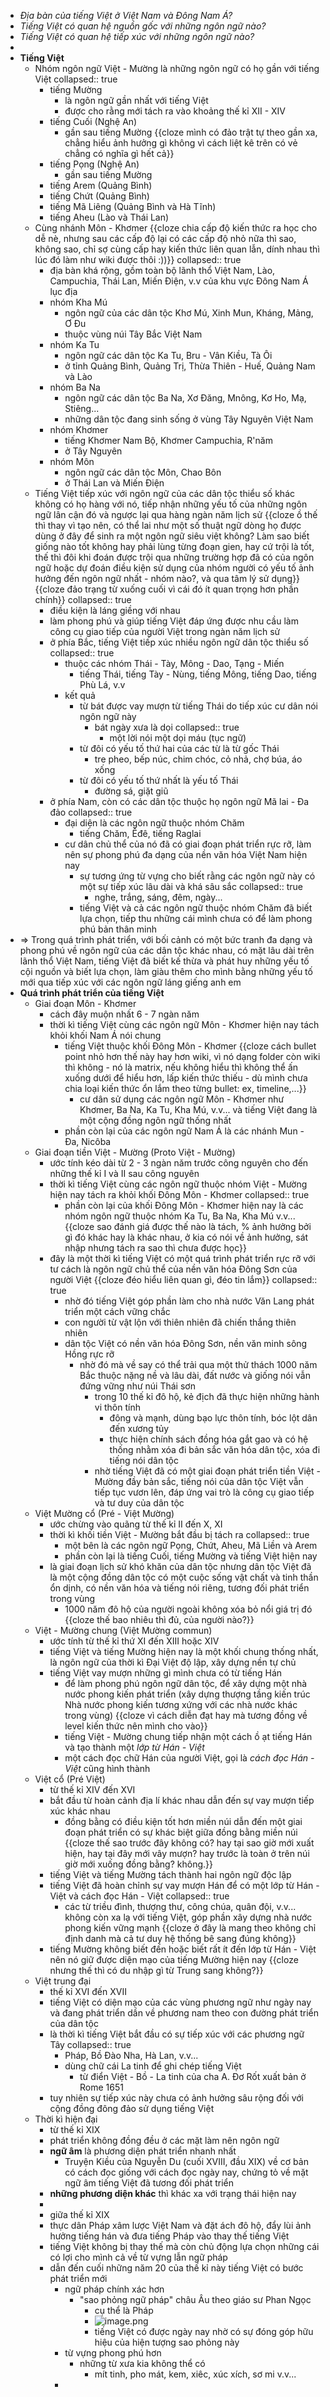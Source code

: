 - *Địa bàn của tiếng Việt ở Việt Nam và Đông Nam Á?*
- *Tiếng Việt có quan hệ nguồn gốc với những ngôn ngữ nào?*
- *Tiếng Việt có quan hệ tiếp xúc với những ngôn ngữ nào?*
-
- **Tiếng Việt**
	- Nhóm ngôn ngữ Việt - Mường là những ngôn ngữ có họ gần với tiếng Việt
	  collapsed:: true
		- tiếng Mường
			- là ngôn ngữ gần nhất với tiếng Việt
			- được cho rằng mới tách ra vào khoảng thế kỉ XII - XIV
		- tiếng Cuối (Nghệ An)
			- gần sau tiếng Mường {{cloze mình có đảo trật tự theo gần xa, chẳng hiểu ảnh hưởng gì không vì cách liệt kê trên có vẻ chẳng có nghĩa gì hết cả}}
		- tiếng Pọng (Nghệ An)
			- gần sau tiếng Mường
		- tiếng Arem (Quảng Bình)
		- tiếng Chứt (Quảng Bình)
		- tiếng Mã Liêng (Quảng Bình và Hà Tĩnh)
		- tiếng Aheu (Lào và Thái Lan)
	- Cùng nhánh Môn - Khơmer {{cloze chia cấp độ kiến thức ra học cho dễ nè, nhưng sau các cấp độ lại có các cấp độ nhỏ nữa thì sao, không sao, chỉ sợ cùng cấp hay kiến thức liên quan lẫn, dính nhau thì lúc đó làm như wiki được thôi :))}}
	  collapsed:: true
		- địa bàn khá rộng, gồm toàn bộ lãnh thổ Việt Nam, Lào, Campuchia, Thái Lan, Miến Điện, v.v của khu vực Đông Nam Á lục địa
		- nhóm Kha Mú
			- ngôn ngữ của các dân tộc Khơ Mú, Xinh Mun, Kháng, Mảng, Ơ Đu
			- thuộc vùng núi Tây Bắc Việt Nam
		- nhóm Ka Tu
			- ngôn ngữ các dân tộc Ka Tu, Bru - Vân Kiều, Tà Ôi
			- ở tỉnh Quảng Bình, Quảng Trị, Thừa Thiên - Huế, Quảng Nam và Lào
		- nhóm Ba Na
			- ngôn ngữ các dân tộc Ba Na, Xơ Đăng, Mnông, Kơ Ho, Mạ, Stiêng...
			- những dân tộc đang sinh sống ở vùng Tây Nguyên Việt Nam
		- nhóm Khơmer
			- tiếng Khơmer Nam Bộ, Khơmer Campuchia, R'năm
			- ở Tây Nguyên
		- nhóm Môn
			- ngôn ngữ các dân tộc Môn, Chao Bôn
			- ở Thái Lan và Miến Điện
	- Tiếng Việt tiếp xúc với ngôn ngữ của các dân tộc thiểu số khác không có họ hàng với nó, tiếp nhận những yếu tố của những ngôn ngữ lân cận đó và ngược lại qua hàng ngàn năm lịch sử {{cloze ồ thế thì thay vì tạo nên, có thể lai như một số thuật ngữ dòng họ được dùng ở đây để sinh ra một ngôn ngữ siêu việt không? Làm sao biết giống nào tốt không hay phải lùng từng đoạn gien, hay cứ trội là tốt, thế thì đôi khi đoán được trội qua những trường hợp đã có của ngôn ngữ hoặc dự đoán điều kiện sử dụng của nhóm người có yếu tố ảnh hưởng đến ngôn ngữ nhất - nhóm nào?, và qua tâm lý sử dụng}} {{cloze đảo trạng từ xuống cuối vì cái đó ít quan trọng hơn phần chính}}
	  collapsed:: true
		- điều kiện là láng giềng với nhau
		- làm phong phú và giúp tiếng Việt đáp ứng được nhu cầu làm công cụ giao tiếp của người Việt trong ngàn năm lịch sử
		- ở phía Bắc, tiếng Việt tiếp xúc nhiều ngôn ngữ dân tộc thiểu số
		  collapsed:: true
			- thuộc các nhóm Thái - Tày, Mông - Dao, Tạng - Miến
				- tiếng Thái, tiếng Tày - Nùng, tiếng Mông, tiếng Dao, tiếng Phù Lá, v.v
			- kết quả
				- từ bát được vay mượn từ tiếng Thái do tiếp xúc cư dân nói ngôn ngữ này
					- bát ngày xưa là dọi
					  collapsed:: true
						- một lời nói một dọi máu (tục ngữ)
				- từ đôi có yếu tố thứ hai của các từ là từ gốc Thái
					- tre pheo, bếp núc, chim chóc, cỏ nhả, chợ búa, áo xống
				- từ đôi có yếu tố thứ nhất là yếu tố Thái
					- đường sá, giặt giũ
		- ở phía Nam, còn có các dân tộc thuộc họ ngôn ngữ Mã lai - Đa đảo
		  collapsed:: true
			- đại diện là các ngôn ngữ thuộc nhóm Chăm
				- tiếng Chăm, Êđê, tiếng Raglai
			- cư dân chủ thể của nó đã có giai đoạn phát triển rực rỡ, làm nên sự phong phú đa dạng của nền văn hóa Việt Nam hiện nay
				- sự tương ứng từ vựng cho biết rằng các ngôn ngữ này có một sự tiếp xúc lâu dài và khá sâu sắc
				  collapsed:: true
					- nghe, trắng, sáng, đêm, ngày...
				- tiếng Việt và cả các ngôn ngữ thuộc nhóm Chăm đã biết lựa chọn, tiếp thu những cái mình chưa có để làm phong phú bản thân minh
- => Trong quá trình phát triển, với bối cảnh có một bức tranh đa dạng và phong phú về ngôn ngữ của các dân tộc khác nhau, có mặt lâu dài trên lãnh thổ Việt Nam, tiếng Việt đã biết kế thừa và phát huy những yếu tố cội nguồn và biết lựa chọn, làm giàu thêm cho mình bằng những yếu tố mới qua tiếp xúc với các ngôn ngữ láng giếng anh em
- **Quá trình phát triển của tiếng Việt**
	- Giai đoạn Môn - Khơmer
		- cách đây muộn nhất 6 - 7 ngàn năm
		- thời kì tiếng Việt cùng các ngôn ngữ Môn - Khơmer hiện nay tách khỏi khối Nam Á nói chung
			- tiếng Việt thuộc khối Đông Môn - Khơmer {{cloze cách bullet point nhỏ hơn thế này hay hơn wiki, vì nó dạng folder còn wiki thì không - nó là matrix, nếu không hiểu thì không thể ấn xuống dưới để hiểu hơn, lấp kiến thức thiếu - dù mình chưa chia loại kiến thức ổn lắm theo từng bullet: ex, timeline,...}}
				- cư dân sử dụng các ngôn ngữ Môn - Khơmer như Khơmer, Ba Na, Ka Tu, Kha Mú, v.v... và tiếng Việt đang là một cộng đồng ngôn ngữ thống nhất
			- phần còn lại của các ngôn ngữ Nam Á là các nhánh Mun - Đa, Nicôba
	- Giai đoạn tiền Việt - Mường (Proto Việt - Mường)
		- ước tính kéo dài từ 2 - 3 ngàn năm trước công nguyên cho đến những thế kỉ I và II sau công nguyên
		- thời kì tiếng Việt cùng các ngôn ngữ thuộc nhóm Việt - Mường hiện nay tách ra khỏi khối Đông Môn - Khơmer
		  collapsed:: true
			- phần còn lại của khối Đông Môn - Khơmer hiện nay là các nhóm ngôn ngữ thuộc nhóm Ka Tu, Ba Na, Kha Mú v.v... {{cloze sao đánh giá được thế nào là tách, % ảnh hưởng bởi gì đó khác hay là khác nhau, ở kia có nói về ảnh hưởng, sát nhập nhưng tách ra sao thì chưa được học}}
		- đây là một thời kì tiếng Việt có một quá trình phát triển rực rỡ với tư cách là ngôn ngữ chủ thể của nền văn hóa Đông Sơn của người Việt {{cloze đéo hiểu liên quan gì, đéo tin lắm}}
		  collapsed:: true
			- nhờ đó tiếng Việt góp phần làm cho nhà nước Văn Lang phát triển một cách vững chắc
			- con người từ vật lộn với thiên nhiên đã chiến thắng thiên nhiên
			- dân tộc Việt có nền văn hóa Đông Sơn, nền văn minh sông Hồng rực rỡ
				- nhờ đó mà về say có thể trải qua một thử thách 1000 năm Bắc thuộc nặng nề và lâu dài, đất nước và giống nói vẫn đứng vững như núi Thái sơn
					- trong 10 thế kỉ đô hộ, kẻ địch đã thực hiện những hành vi thôn tính
						- đông và mạnh, dùng bạo lực thôn tính, bóc lột dân đến xương tủy
						- thực hiện chính sách đồng hóa gắt gao và có hệ thống nhằm xóa đi bản sắc văn hóa dân tộc, xóa đi tiếng nói dân tộc
					- nhờ tiếng Việt đã có một giai đoạn phát triển tiền Việt - Mường đầy bản sắc, tiếng nói của dân tộc Việt vẫn tiếp tục vươn lên, đáp ứng vai trò là công cụ giao tiếp và tư duy của dân tộc
	- Việt Mường cổ (Pré - Việt Mường)
		- ước chừng vào quãng từ thế kỉ II đến X, XI
		- thời kì khối tiền Việt - Mường bắt đầu bị tách ra
		  collapsed:: true
			- một bên là các ngôn ngữ Pọng, Chứt, Aheu, Mã Liền và Arem
			- phần còn lại là tiếng Cuối, tiếng Mường và tiếng Việt hiện nay
		- là giai đoạn lịch sử khó khăn của dân tộc nhưng dân tộc Việt đã là một cộng đồng dân tộc có một cuộc sống vật chất và tinh thần ổn dịnh, có nền văn hóa và tiếng nói riêng, tương đối phát triển trong vùng
			- 1000 năm đô hộ của người ngoài không xóa bỏ nổi giá trị đó {{cloze thế bao nhiêu thì đủ, của người nào?}}
	- Việt - Mường chung (Việt Mường commun)
		- ước tính từ thế kỉ thứ XI đến XIII hoặc XIV
		- tiếng Việt và tiếng Mường hiện nay là một khối chung thống nhất, là ngôn ngữ của thời kì Đại Việt độ lập, xây dựng nền tự chủ
		- tiếng Việt vay mượn những gì mình chưa có từ tiếng Hán
			- để làm phong phú ngôn ngữ dân tộc, để xây dựng một nhà nước phong kiến phát triển (xây dựng thượng tầng kiến trúc Nhà nước phong kiến tương xứng với các nhà nước khác trong vùng) {{cloze vì cách diễn đạt hay mà tương đồng về level kiến thức nên mình cho vào}}
			- tiếng Việt - Mường chung tiếp nhận một cách ồ ạt tiếng Hán và tạo thành một *lớp từ Hán - Việt*
			- một cách đọc chữ Hán của người Việt, gọi là *cách đọc Hán - Việt* cũng hình thành
	- Việt cổ (Pré Việt)
		- từ thế kỉ XIV đến XVI
		- bắt đầu từ hoàn cảnh địa lí khác nhau dẫn đến sự vay mượn tiếp xúc khác nhau
			- đồng bằng có điều kiện tốt hơn miền núi dẫn đến một giai đoạn phát triển có sự khác biệt giữa đồng bằng miền núi {{cloze thế sao trước đây không có? hay tại sao giờ mới xuất hiện, hay tại đây mới vây mượn? hay trước là toàn ở trên núi giờ mới xuống đồng bằng? không.}}
		- tiếng Việt và tiếng Mường tách thành hai ngôn ngữ độc lập
		- tiếng Việt đã hoàn chỉnh sự vay mượn Hán để có một lớp từ Hán - Việt và cách đọc Hán - Việt
		  collapsed:: true
			- các từ triều đình, thượng thư, công chúa, quân đội, v.v... không còn xa lạ với tiếng Việt, góp phần xây dựng nhà nước phong kiến vững mạnh {{cloze ở đây là mang theo không chỉ định danh mà cả tư duy hệ thống bê sang đúng không}}
		- tiếng Mường không biết đến hoặc biết rất ít đến lớp từ Hán - Việt nên nó giữ được diện mạo của tiếng Mường hiện nay {{cloze nhưng thế thì có du nhập gì từ Trung sang không?}}
	- Việt trung đại
		- thế kỉ XVI đến XVII
		- tiếng Việt có diện mạo của các vùng phương ngữ như ngày nay và đang phát triển dần về phương nam theo con đường phát triển của dân tộc
		- là thời kì tiếng Việt bắt đầu có sự tiếp xúc với các phương ngữ Tây
		  collapsed:: true
			- Pháp, Bồ Đào Nha, Hà Lan, v.v...
			- dùng chữ cái La tinh để ghi chép tiếng Việt
				- từ điển Việt - Bồ - La tinh của cha A. Đơ Rốt xuất bản ở Rome 1651
		- tuy nhiên sự tiếp xúc này chưa có ảnh hưởng sâu rộng đối với cộng đồng đông đảo sử dụng tiếng Việt
	- Thời kì hiện đại
		- từ thế kỉ XIX
		- phát triển không đồng đều ở các mặt làm nên ngôn ngữ
		- **ngữ âm** là phương diện phát triển nhanh nhất
			- Truyện Kiều của Nguyễn Du (cuối XVIII, đầu XIX) về cơ bản có cách đọc giống với cách đọc ngày nay, chứng tỏ về mặt ngữ âm tiếng Việt đã tương đối phát triển
		- **những phương diện khác** thì khác xa với trạng thái hiện nay
		-
		- giữa thế kỉ XIX
		- thực dân Pháp xâm lược Việt Nam và đặt ách đô hộ, đẩy lùi ảnh hưởng tiếng hán và đưa tiếng Pháp vào thay thế tiếng Việt
		- tiếng Việt không bị thay thế mà còn chủ động lựa chọn những cái có lợi cho mình cả về từ vựng lẫn ngữ pháp
		- dẫn đến cuối những năm 20 của thế kỉ này tiếng Việt có bước phát triển mới
			- ngữ pháp chính xác hơn
				- "sao phỏng ngữ pháp" châu Âu theo giáo sư Phan Ngọc
					- cụ thể là Pháp
					- ![image.png](../assets/image_1674494450498_0.png)
					- tiếng Việt có được ngày nay nhờ có sự đóng góp hữu hiệu của hiện tượng sao phỏng này
			- từ vựng phong phú hơn
				- những từ xưa kia không thể có
					- mít tinh, pho mát, kem, xiêc, xúc xích, sơ mi v.v...
			-